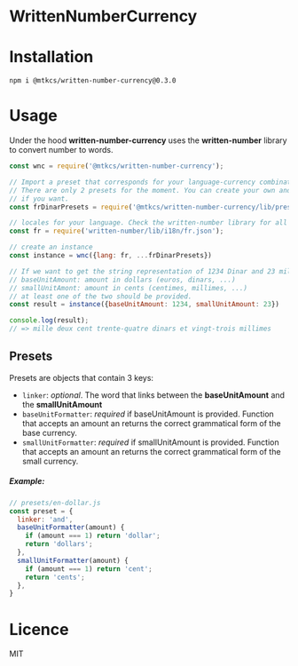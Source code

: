 # WrittenNumberCurrency

# Installation
```
npm i @mtkcs/written-number-currency@0.3.0
```

# Usage
Under the hood **written-number-currency** uses the **written-number** library to convert number to words.

```javascript
const wnc = require('@mtkcs/written-number-currency');

// Import a preset that corresponds for your language-currency combination:
// There are only 2 presets for the moment. You can create your own and submit them
// if you want.
const frDinarPresets = require('@mtkcs/written-number-currency/lib/presets/fr-dinar');

// locales for your language. Check the written-number library for all available locales:
const fr = require('written-number/lib/i18n/fr.json');

// create an instance
const instance = wnc({lang: fr, ...frDinarPresets})

// If we want to get the string representation of 1234 Dinar and 23 millimes (1234.023)
// baseUnitAmount: amount in dollars (euros, dinars, ...)
// smallUnitAmont: amount in cents (centimes, millimes, ...)
// at least one of the two should be provided.
const result = instance({baseUnitAmount: 1234, smallUnitAmount: 23})

console.log(result);
// => mille deux cent trente-quatre dinars et vingt-trois millimes
```

## Presets
Presets are objects that contain 3 keys:
- `linker`: *optional*. The word that links between the **baseUnitAmount** and the **smallUnitAmount**
- `baseUnitFormatter`: *required* if baseUnitAmount is provided. Function that accepts an amount
 an returns the correct grammatical form of the base currency.
- `smallUnitFormatter`: *required* if smallUnitAmount is provided. Function that accepts an amount
 an returns the correct grammatical form of the small currency.
##### Example:
```javascript
// presets/en-dollar.js
const preset = {
  linker: 'and',
  baseUnitFormatter(amount) {
    if (amount === 1) return 'dollar';
    return 'dollars';
  },
  smallUnitFormatter(amount) {
    if (amount === 1) return 'cent';
    return 'cents';
  },
}
```
# Licence
MIT
